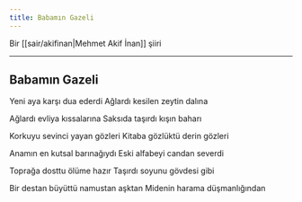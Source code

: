 ```yaml
---
title: Babamın Gazeli
---
```


Bir [[sair/akifinan|Mehmet Akif İnan]] şiiri

---

## Babamın Gazeli
Yeni aya karşı dua ederdi
Ağlardı kesilen zeytin dalına

Ağlardı evliya kıssalarına
Saksıda taşırdı kışın baharı

Korkuyu sevinci yayan gözleri
Kitaba gözlüktü derin gözleri

Anamın en kutsal barınağıydı
Eski alfabeyi candan severdi

Toprağa dosttu ölüme hazır
Taşırdı soyunu gövdesi gibi

Bir destan büyüttü namustan aşktan
Midenin harama düşmanlığından